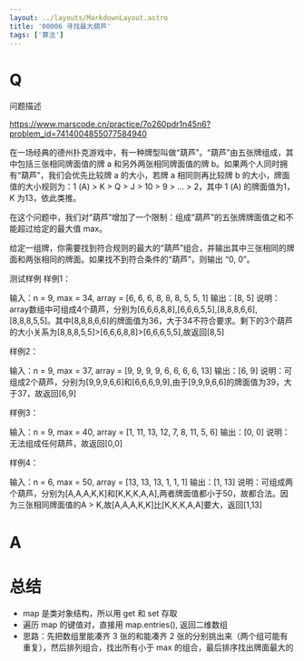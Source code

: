 ```yaml
---
layout: ../layouts/MarkdownLayout.astro
title: '00006 寻找最大葫芦'
tags: ['算法']
---
```


# Q

问题描述

https://www.marscode.cn/practice/7o260pdr1n45n6?problem_id=7414004855077584940

在一场经典的德州扑克游戏中，有一种牌型叫做“葫芦”。“葫芦”由五张牌组成，其中包括三张相同牌面值的牌 a 和另外两张相同牌面值的牌 
b。如果两个人同时拥有“葫芦”，我们会优先比较牌 a 的大小，若牌  a 相同则再比较牌 b 的大小，牌面值的大小规则为：1 (A) > K > Q > J > 10 > 9 > ... > 2，其中 1 (A) 的牌面值为1，K 为13，依此类推。

在这个问题中，我们对“葫芦”增加了一个限制：组成“葫芦”的五张牌牌面值之和不能超过给定的最大值 max。

给定一组牌，你需要找到符合规则的最大的“葫芦”组合，并输出其中三张相同的牌面和两张相同的牌面。如果找不到符合条件的“葫芦”，则输出 “0, 0”。

测试样例
样例1：

输入：n = 9, max = 34, array = [6, 6, 6, 8, 8, 8, 5, 5, 1]
输出：[8, 5]
说明：array数组中可组成4个葫芦，分别为[6,6,6,8,8],[6,6,6,5,5],[8,8,8,6,6],[8,8,8,5,5]。其中[8,8,8,6,6]的牌面值为36，大于34不符合要求。剩下的3个葫芦的大小关系为[8,8,8,5,5]>[6,6,6,8,8]>[6,6,6,5,5],故返回[8,5]

样例2：

输入：n = 9, max = 37, array = [9, 9, 9, 9, 6, 6, 6, 6, 13]
输出：[6, 9]
说明：可组成2个葫芦，分别为[9,9,9,6,6]和[6,6,6,9,9],由于[9,9,9,6,6]的牌面值为39，大于37，故返回[6,9]

样例3：

输入：n = 9, max = 40, array = [1, 11, 13, 12, 7, 8, 11, 5, 6]
输出：[0, 0]
说明：无法组成任何葫芦，故返回[0,0]

样例4：

输入：n = 6, max = 50, array = [13, 13, 13, 1, 1, 1]
输出：[1, 13]
说明：可组成两个葫芦，分别为[A,A,A,K,K]和[K,K,K,A,A],两者牌面值都小于50，故都合法。因为三张相同牌面值的A > K,故[A,A,A,K,K]比[K,K,K,A,A]要大，返回[1,13]

# A



# 总结

- map 是类对象结构，所以用 get 和 set 存取
- 遍历 map 的键值对，直接用 map.entries(), 返回二维数组
- 思路：先把数组里能凑齐 3 张的和能凑齐 2 张的分别挑出来（两个组可能有重复），然后排列组合，找出所有小于 max 的组合，最后排序找出牌面最大的

<script>
  function func(array, max) {
    const map = new Map()
    for (let x of array) {
      map.set(x, (map.get(x) || 0) + 1)
    }
    const res = []
    const trippleList = []
    const doubleList = []
    for (let [k1, v1] of map.entries()) {
      if (v1 < 3) continue
      for (let [k2, v2] of map.entries()) {
        if (v2 < 2
          || k1 === k2
          || max < k1 * 3 + k2 * 2
        ) continue
        res.push([k1, k2].map(x => {
          if (x === 1) return 14
          return x
        }))
      }
    }
    if (!res.length) return [0, 0]
    res.sort(([a1, a2], [b1, b2]) => {
      if (a1 === b1) return b2 - a2
      return a2 - a1
    })
    return res[0].map(x => {
      if (x === 14) return 1
      return x
    })
  }
  console.log(func([13, 13, 13, 1, 1, 1], 50))
  console.log(func([6, 6, 6, 8, 8, 8, 5, 5, 1], 34))
  console.log(func([9, 9, 9, 9, 6, 6, 6, 6, 13], 37))
</script>